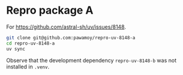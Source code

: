 # Repro package A

For https://github.com/astral-sh/uv/issues/8148.

```bash
git clone git@github.com:pawamoy/repro-uv-8148-a
cd repro-uv-8148-a
uv sync
```

Observe that the development dependency `repro-uv-8148-b` was not installed in `.venv`.

